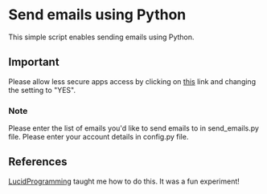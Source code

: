 # Send emails using Python

This simple script enables sending emails using Python.

## Important

Please allow less secure apps access by clicking on [this](https://myaccount.google.com/lesssecureapps) link and changing the setting to "YES".

### Note

Please enter the list of emails you'd like to send emails to in send_emails.py file.
Please enter your account details in config.py file.

## References

[LucidProgramming](https://www.youtube.com/watch?v=mP_Ln-Z9-XY) taught me how to do this. It was a fun experiment!
